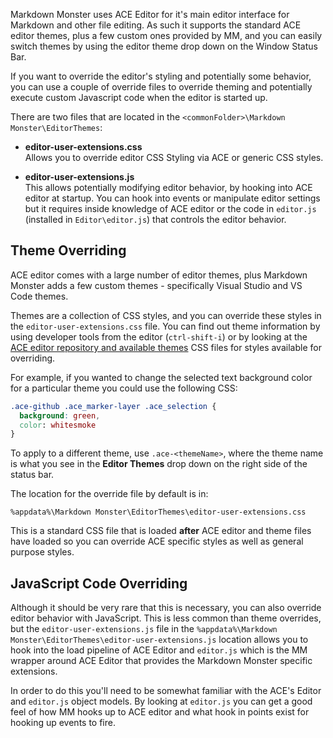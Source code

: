 Markdown Monster uses ACE Editor for it's main editor interface for Markdown and other file editing. As such it supports the standard ACE editor themes, plus a few custom ones provided by MM, and you can easily switch themes by using the editor theme drop down on the Window Status Bar.

If you want to override the editor's styling and potentially some behavior, you can use a couple of override files to override theming and potentially execute custom Javascript code when the editor is started up.

There are two files that are located in the `<commonFolder>\Markdown Monster\EditorThemes`:


* **editor-user-extensions.css**  
Allows you to override editor CSS Styling via ACE or generic CSS styles.

* **editor-user-extensions.js**  
This allows potentially modifying editor behavior, by hooking into ACE editor at startup. You can hook into events or manipulate editor settings but it requires inside knowledge of ACE editor or the code in `editor.js` (installed in `Editor\editor.js`) that controls the editor behavior.


## Theme Overriding
ACE editor comes with a large number of editor themes, plus Markdown Monster adds a few custom themes - specifically Visual Studio and VS Code themes.

Themes are a collection of CSS styles, and you can override these styles in the `editor-user-extensions.css` file.  You can find out theme information by using developer tools from the editor (`ctrl-shift-i`) or by looking at the [ACE editor repository and available themes](https://github.com/ajaxorg/ace/tree/master/src/theme) CSS files for styles available for overriding.


For example, if you wanted to change the selected text background color for a particular theme you could use the following CSS:

```css
.ace-github .ace_marker-layer .ace_selection {
  background: green,
  color: whitesmoke
}
```

To apply to a different theme, use `.ace-<themeName>`, where the theme name is what you see in the **Editor Themes** drop down on the right side of the status bar.

The location for the override file by default is in:

```
%appdata%\Markdown Monster\EditorThemes\editor-user-extensions.css
```

This is a standard CSS file that is loaded **after** ACE editor and theme files have loaded so you can override ACE specific styles as well as general purpose styles.

## JavaScript Code Overriding
Although it should be very rare that this is necessary, you can also override editor behavior with JavaScript. This is less common than theme overrides, but the `editor-user-extensions.js` file in the `%appdata%\Markdown Monster\EditorThemes\editor-user-extensions.js` location allows you to hook into the load pipeline of ACE Editor and `editor.js` which is the MM wrapper around ACE Editor that provides the Markdown Monster specific extensions.

In order to do this you'll need to be somewhat familiar with the ACE's Editor and `editor.js` object models. By looking at `editor.js` you can get a good feel of how MM hooks up to ACE editor and what hook in points exist for hooking up events to fire.